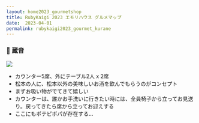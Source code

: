```yaml
---
layout: home2023_gourmetshop
title: RubyKaigi 2023 エモリハウス グルメマップ
date:  2023-04-01
permalink: rubykaigi2023_gourmet_kurane
---
```

<div class="container">
  <h3 id="kurane">🍶 蔵音</h3>
  <div class="row">
    <div class="col-6">
      <img src="/assets/images/rubykaigi2023_gourmetmap/no-image.jpg" class="hand-write">
    </div>
    <div class="col-6">
      <ul>
		<li>カウンター5席、外にテーブル2人 x 2席</li>
		<li>松本の人に、松本以外の美味しいお酒を飲んでもらうのがコンセプト</li>
		<li>まずお吸い物がでてきて嬉しい</li>
		<li>カウンターは、誰かお手洗いに行きたい時には、全員椅子から立ってお見送り。戻ってきたら席から立ってお迎えする</li>
		<li>ここにもポテピポパが存在する...</li>
      </ul>
    </div>
  </div>
</div>

